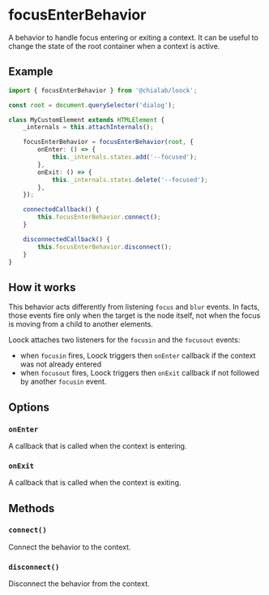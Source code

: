 # focusEnterBehavior

A behavior to handle focus entering or exiting a context. It can be useful to change the state of the root container when a context is active.

## Example

```ts
import { focusEnterBehavior } from '@chialab/loock';

const root = document.querySelector('dialog');

class MyCustomElement extends HTMLElement {
    _internals = this.attachInternals();

    focusEnterBehavior = focusEnterBehavior(root, {
        onEnter: () => {
            this._internals.states.add('--focused');
        },
        onExit: () => {
            this._internals.states.delete('--focused');
        },
    });

    connectedCallback() {
        this.focusEnterBehavior.connect();
    }

    disconnectedCallback() {
        this.focusEnterBehavior.disconnect();
    }
}
```

## How it works

This behavior acts differently from listening `focus` and `blur` events. In facts, those events fire only when the target is the node itself, not when the focus is moving from a child to another elements.

Loock attaches two listeners for the `focusin` and the `focusout` events:

- when `focusin` fires, Loock triggers then `onEnter` callback if the context was not already entered
- when `focusout` fires, Loock triggers then `onExit` callback if not followed by another `focusin` event.

## Options

### `onEnter`

A callback that is called when the context is entering.

### `onExit`

A callback that is called when the context is exiting.

## Methods

### `connect()`

Connect the behavior to the context.

### `disconnect()`

Disconnect the behavior from the context.
